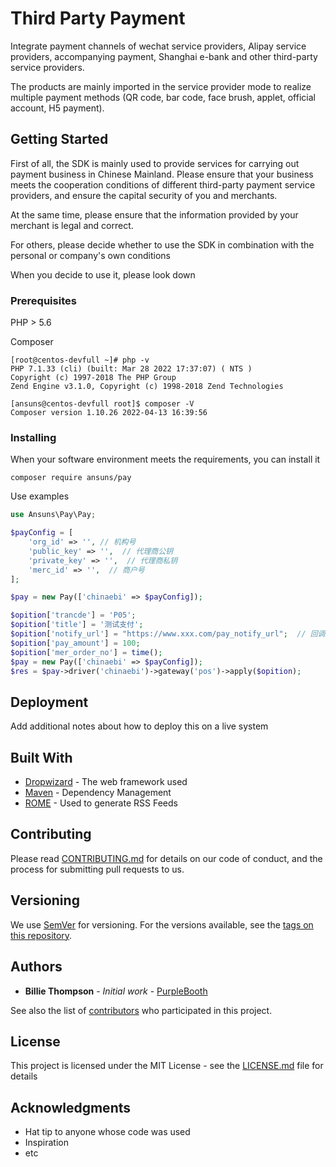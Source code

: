 # Third Party Payment

Integrate payment channels of wechat service providers, Alipay service providers, accompanying payment, 
Shanghai e-bank and other third-party service providers.

The products are mainly imported in the service provider mode to realize multiple payment methods 
(QR code, bar code, face brush, applet, official account, H5 payment).
## Getting Started

First of all, the SDK is mainly used to provide services for carrying out payment business in Chinese Mainland. Please ensure that your business meets the cooperation conditions of different third-party payment service providers, and ensure the capital security of you and merchants.

At the same time, please ensure that the information provided by your merchant is legal and correct.

For others, please decide whether to use the SDK in combination with the personal or company's own conditions

When you decide to use it, please look down
### Prerequisites


PHP > 5.6

Composer
```
[root@centos-devfull ~]# php -v
PHP 7.1.33 (cli) (built: Mar 28 2022 17:37:07) ( NTS )
Copyright (c) 1997-2018 The PHP Group
Zend Engine v3.1.0, Copyright (c) 1998-2018 Zend Technologies

[ansuns@centos-devfull root]$ composer -V
Composer version 1.10.26 2022-04-13 16:39:56
```

### Installing

When your software environment meets the requirements, you can install it

```
composer require ansuns/pay
```
Use examples
```php
use Ansuns\Pay\Pay;

$payConfig = [
    'org_id' => '', // 机构号
    'public_key' => '',  // 代理商公钥
    'private_key' => '',  // 代理商私钥
    'merc_id' => '',  // 商户号
];

$pay = new Pay(['chinaebi' => $payConfig]);

$opition['trancde'] = 'P05';
$opition['title'] = '测试支付';
$opition['notify_url'] = "https://www.xxx.com/pay_notify_url";  // 回调地址
$opition['pay_amount'] = 100;
$opition['mer_order_no'] = time();
$pay = new Pay(['chinaebi' => $payConfig]);
$res = $pay->driver('chinaebi')->gateway('pos')->apply($opition);

```

## Deployment

Add additional notes about how to deploy this on a live system

## Built With

* [Dropwizard](http://www.dropwizard.io/1.0.2/docs/) - The web framework used
* [Maven](https://maven.apache.org/) - Dependency Management
* [ROME](https://rometools.github.io/rome/) - Used to generate RSS Feeds

## Contributing

Please read [CONTRIBUTING.md](https://gist.github.com/PurpleBooth/b24679402957c63ec426) for details on our code of conduct, and the process for submitting pull requests to us.

## Versioning

We use [SemVer](http://semver.org/) for versioning. For the versions available, see the [tags on this repository](https://github.com/your/project/tags).

## Authors

* **Billie Thompson** - *Initial work* - [PurpleBooth](https://github.com/ansuns)

See also the list of [contributors](https://github.com/ansuns/project/contributors) who participated in this project.

## License

This project is licensed under the MIT License - see the [LICENSE.md](LICENSE.md) file for details

## Acknowledgments

* Hat tip to anyone whose code was used
* Inspiration
* etc
